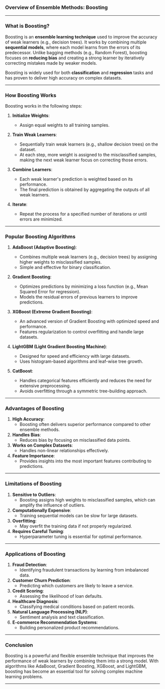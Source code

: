 ### **Overview of Ensemble Methods: Boosting**

---

### **What is Boosting?**
Boosting is an **ensemble learning technique** used to improve the accuracy of weak learners (e.g., decision trees). It works by combining multiple **sequential models**, where each model learns from the errors of its predecessor. Unlike bagging methods (e.g., Random Forest), boosting focuses on **reducing bias** and creating a strong learner by iteratively correcting mistakes made by weaker models.

Boosting is widely used for both **classification** and **regression** tasks and has proven to deliver high accuracy on complex datasets.

---

### **How Boosting Works**
Boosting works in the following steps:

1. **Initialize Weights**:
   - Assign equal weights to all training samples.

2. **Train Weak Learners**:
   - Sequentially train weak learners (e.g., shallow decision trees) on the dataset.
   - At each step, more weight is assigned to the misclassified samples, making the next weak learner focus on correcting those errors.

3. **Combine Learners**:
   - Each weak learner's prediction is weighted based on its performance.
   - The final prediction is obtained by aggregating the outputs of all weak learners.

4. **Iterate**:
   - Repeat the process for a specified number of iterations or until errors are minimized.

---

### **Popular Boosting Algorithms**

1. **AdaBoost (Adaptive Boosting)**:
   - Combines multiple weak learners (e.g., decision trees) by assigning higher weights to misclassified samples.
   - Simple and effective for binary classification.

2. **Gradient Boosting**:
   - Optimizes predictions by minimizing a loss function (e.g., Mean Squared Error for regression).
   - Models the residual errors of previous learners to improve predictions.

3. **XGBoost (Extreme Gradient Boosting)**:
   - An advanced version of Gradient Boosting with optimized speed and performance.
   - Features regularization to control overfitting and handle large datasets.

4. **LightGBM (Light Gradient Boosting Machine)**:
   - Designed for speed and efficiency with large datasets.
   - Uses histogram-based algorithms and leaf-wise tree growth.

5. **CatBoost**:
   - Handles categorical features efficiently and reduces the need for extensive preprocessing.
   - Avoids overfitting through a symmetric tree-building approach.

---

### **Advantages of Boosting**
1. **High Accuracy**:
   - Boosting often delivers superior performance compared to other ensemble methods.
2. **Handles Bias**:
   - Reduces bias by focusing on misclassified data points.
3. **Works on Complex Datasets**:
   - Handles non-linear relationships effectively.
4. **Feature Importance**:
   - Provides insights into the most important features contributing to predictions.

---

### **Limitations of Boosting**
1. **Sensitive to Outliers**:
   - Boosting assigns high weights to misclassified samples, which can amplify the influence of outliers.
2. **Computationally Expensive**:
   - Training sequential models can be slow for large datasets.
3. **Overfitting**:
   - May overfit the training data if not properly regularized.
4. **Requires Careful Tuning**:
   - Hyperparameter tuning is essential for optimal performance.

---

### **Applications of Boosting**
1. **Fraud Detection**:
   - Identifying fraudulent transactions by learning from imbalanced data.
2. **Customer Churn Prediction**:
   - Predicting which customers are likely to leave a service.
3. **Credit Scoring**:
   - Assessing the likelihood of loan defaults.
4. **Healthcare Diagnosis**:
   - Classifying medical conditions based on patient records.
5. **Natural Language Processing (NLP)**:
   - Sentiment analysis and text classification.
6. **E-commerce Recommendation Systems**:
   - Building personalized product recommendations.

---

### **Conclusion**
Boosting is a powerful and flexible ensemble technique that improves the performance of weak learners by combining them into a strong model. With algorithms like AdaBoost, Gradient Boosting, XGBoost, and LightGBM, boosting has become an essential tool for solving complex machine learning problems.

---

